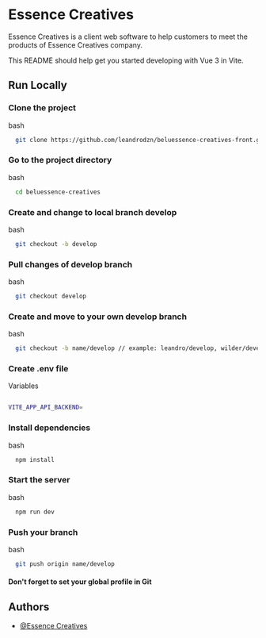 # Essence Creatives

Essence Creatives is a client web software to help customers to meet the products of Essence Creatives company.

This README should help get you started developing with Vue 3 in Vite.

## Run Locally

### Clone the project

bash

```sh
  git clone https://github.com/leandrodzn/beluessence-creatives-front.git
```

### Go to the project directory

bash

```sh
  cd beluessence-creatives
```

### Create and change to local branch develop

bash

```sh
  git checkout -b develop
```

### Pull changes of develop branch

bash

```sh
  git checkout develop
```

### Create and move to your own develop branch

bash

```sh
  git checkout -b name/develop // example: leandro/develop, wilder/develop
```

### Create .env file

Variables

```bash

VITE_APP_API_BACKEND=

```

### Install dependencies

bash

```sh
  npm install
```

### Start the server

bash

```sh
  npm run dev
```

### Push your branch

bash

```sh
  git push origin name/develop
```

#### Don't forget to set your global profile in Git

## Authors

- [@Essence Creatives]()
